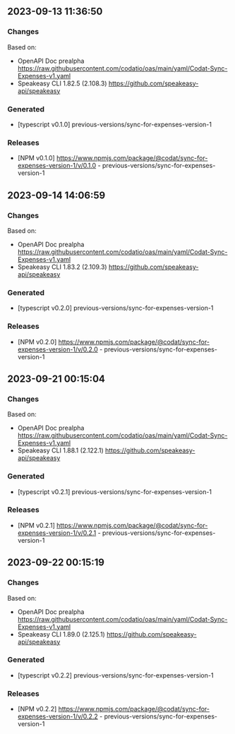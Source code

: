 

## 2023-09-13 11:36:50
### Changes
Based on:
- OpenAPI Doc prealpha https://raw.githubusercontent.com/codatio/oas/main/yaml/Codat-Sync-Expenses-v1.yaml
- Speakeasy CLI 1.82.5 (2.108.3) https://github.com/speakeasy-api/speakeasy
### Generated
- [typescript v0.1.0] previous-versions/sync-for-expenses-version-1
### Releases
- [NPM v0.1.0] https://www.npmjs.com/package/@codat/sync-for-expenses-version-1/v/0.1.0 - previous-versions/sync-for-expenses-version-1

## 2023-09-14 14:06:59
### Changes
Based on:
- OpenAPI Doc prealpha https://raw.githubusercontent.com/codatio/oas/main/yaml/Codat-Sync-Expenses-v1.yaml
- Speakeasy CLI 1.83.2 (2.109.3) https://github.com/speakeasy-api/speakeasy
### Generated
- [typescript v0.2.0] previous-versions/sync-for-expenses-version-1
### Releases
- [NPM v0.2.0] https://www.npmjs.com/package/@codat/sync-for-expenses-version-1/v/0.2.0 - previous-versions/sync-for-expenses-version-1

## 2023-09-21 00:15:04
### Changes
Based on:
- OpenAPI Doc prealpha https://raw.githubusercontent.com/codatio/oas/main/yaml/Codat-Sync-Expenses-v1.yaml
- Speakeasy CLI 1.88.1 (2.122.1) https://github.com/speakeasy-api/speakeasy
### Generated
- [typescript v0.2.1] previous-versions/sync-for-expenses-version-1
### Releases
- [NPM v0.2.1] https://www.npmjs.com/package/@codat/sync-for-expenses-version-1/v/0.2.1 - previous-versions/sync-for-expenses-version-1

## 2023-09-22 00:15:19
### Changes
Based on:
- OpenAPI Doc prealpha https://raw.githubusercontent.com/codatio/oas/main/yaml/Codat-Sync-Expenses-v1.yaml
- Speakeasy CLI 1.89.0 (2.125.1) https://github.com/speakeasy-api/speakeasy
### Generated
- [typescript v0.2.2] previous-versions/sync-for-expenses-version-1
### Releases
- [NPM v0.2.2] https://www.npmjs.com/package/@codat/sync-for-expenses-version-1/v/0.2.2 - previous-versions/sync-for-expenses-version-1